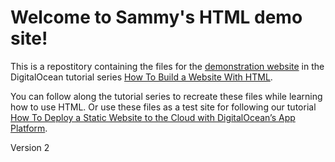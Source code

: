 # Welcome to Sammy's HTML demo site!

This is a repostitory containing the files for the [demonstration website](https://html.sammy-codes.com) in the DigitalOcean tutorial series [How To Build a Website With HTML](https://www.digitalocean.com/community/tutorial_series/how-to-build-a-website-with-html).

You can follow along the tutorial series to recreate these files while learning how to use HTML. Or use these files as a test site for following our tutorial [How To Deploy a Static Website to the Cloud with DigitalOcean’s App Platform](https://www.digitalocean.com/community/tutorials/how-to-deploy-a-static-website-to-the-cloud-with-digitalocean-s-app-platform).  

Version 2
